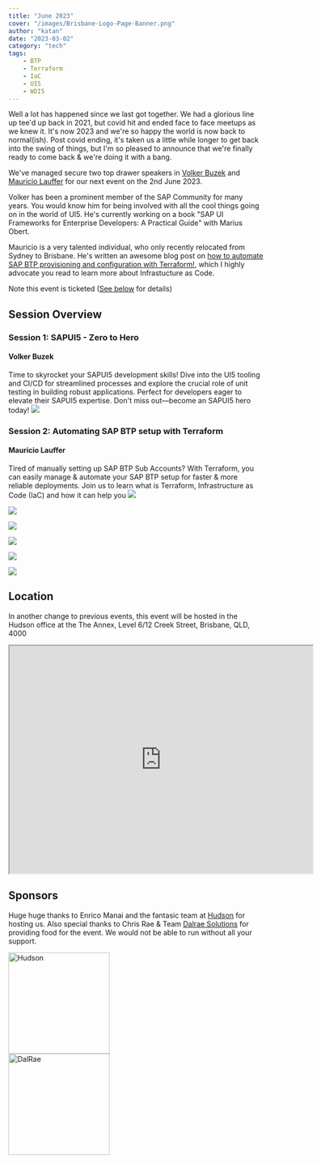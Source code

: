 ```yaml
---
title: "June 2023"
cover: "/images/Brisbane-Logo-Page-Banner.png"
author: "katan"
date: "2023-03-02"
category: "tech"
tags:
    - BTP
    - Terraform
    - IaC
    - UI5
    - WDI5
---
```


Well a lot has happened since we last got together.  We had a glorious line up tee'd up back in 2021, but covid hit and ended face to face meetups as we knew it.  It's now 2023 and we're so happy the world is now back to normal(ish).  Post covid ending, it's taken us a little while longer to get back into the swing of things, but I'm so pleased to announce that we're finally ready to come back & we're doing it with a bang.  

We've managed secure two top drawer speakers in [Volker Buzek](https://twitter.com/vobu) and [Mauricio Lauffer](https://twitter.com/mauriciolauffer) for our next event on the 2nd June 2023.      

Volker has been a prominent member of the SAP Community for many years. You would know him for being involved with all the cool things going on in the world of UI5.  He's currently working on a book "SAP UI Frameworks for Enterprise Developers: A Practical Guide" with Marius Obert.  

Mauricio is a very talented individual, who only recently relocated from Sydney to Brisbane.  He's written an awesome blog post on [how to automate SAP BTP provisioning and configuration with Terraform!](https://blogs.sap.com/2023/01/23/automating-sap-btp-setup-with-terraform-infrastructure-as-code-for-cloud-foundry-and-kyma-environments/), which I highly advocate you read to learn more about Infrastucture as Code.  

Note this event is ticketed ([See below](/june-2023/#tickets) for details)


## Session Overview

### Session 1: SAPUI5 - Zero to Hero

#### Volker Buzek
Time to skyrocket your SAPUI5 development skills! Dive into the UI5 tooling and CI/CD for streamlined processes and explore the crucial role of unit testing in building robust applications. Perfect for developers eager to elevate their SAPUI5 expertise. Don't miss out—become an SAPUI5 hero today! 
![](/images/Volker.jpg)


### Session 2: Automating SAP BTP setup with Terraform

#### Mauricio Lauffer
Tired of manually setting up SAP BTP Sub Accounts? With Terraform, you can easily manage & automate your SAP BTP setup for faster & more reliable deployments.  Join us to learn what is Terraform, Infrastructure as Code (IaC) and how it can help you
![](/images/Mauricio.jpg)

![](/images/talk-time.jpg)

![](/images/enrico.jpg)

![](/images/volker-talk.jpg)

![](/images/mauricio-talk.jpg)

![](/images/colleen.jpg)

## Location
In another change to previous events, this event will be hosted in the Hudson office at the The Annex, Level 6/12 Creek Street, Brisbane, QLD, 4000
<iframe src="https://www.google.com/maps/embed?pb=!1m18!1m12!1m3!1d3540.041979460371!2d153.02680847724784!3d-27.467952416635047!2m3!1f0!2f0!3f0!3m2!1i1024!2i768!4f13.1!3m3!1m2!1s0x6b915bcbf326de9b%3A0xee2b956d0be2e1e3!2sThe%20Annex!5e0!3m2!1sen!2sau!4v1683149128806!5m2!1sen!2sau" width="600" height="450"></iframe>

## Sponsors
Huge huge thanks to Enrico Manai and the fantasic team at [Hudson](https://au.hudson.com/) for hosting us. Also special thanks to Chris Rae & Team [Dalrae Solutions](https://dalraesolutions.com/) for providing food for the event.  We would not be able to run without all your support.

<img src="/images/sponsor logos/Hudson.jpg" alt="Hudson" width="200"/>
<br/>
<img src="/images/sponsor logos/dalrae logo.png" alt="DalRae" width="200"/>




